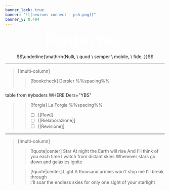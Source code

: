 ```yaml
---
banner_lock: true
banner: "![[neurons connect - psh.png]]"
banner_y: 0.494
---
```



<p style="text-align:center"><b><font color="white"><font size="+4"> Panta rhei. </font></font></b></p>

$$\underline{\mathrm{Nulli, \ quod \ semper \ mobile, \ fide. }}$$

***
> [!multi-column]
>
> > [!bookcheck] Dersler
> > %%spacing%%
> > ```dataview
table
from #ybsders 
WHERE Ders="YBS"
> 
>
> > [!forgia] La Forgia
> > %%spacing%%
> > - [ ] [[Raw]]
> > - [ ] [[Rielaborazione]]
> > - [ ] [[Revisione]]



***
> [!multi-column]
> 
>> [!quote|center] Star
>>At night the Earth will rise
>>And I'll think of you each time I watch from distant skies
>>Whenever stars go down and galaxies ignite
>
>> [!quote|center] Light
>>A thousand armies won't stop me I'll break through  
>>I'll soar the endless skies for only one sight of your starlight

